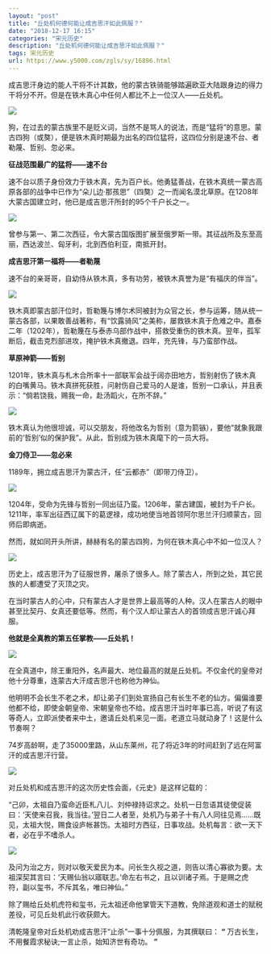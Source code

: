 ```yaml
---
layout: "post"
title: "丘处机何德何能让成吉思汗如此佩服？"
date: "2018-12-17 16:15"
categories: "宋元历史"
description: "丘处机何德何能让成吉思汗如此佩服？"
tags: 宋元历史
url: https://www.y5000.com/zgls/sy/16896.html
---
```






成吉思汗身边的能人干将不计其数，他的蒙古铁骑能够踏遍欧亚大陆跟身边的得力干将分不开。但是在铁木真心中任何人都比不上一位汉人——丘处机。

![](https://img.y5000.com/uploads/allimg/170314/13140G4D-0.jpg)

狗，在过去的蒙古族里不是贬义词，当然不是骂人的说法，而是“猛将”的意思。蒙古四狗（或獒），便是铁木真时期最为出名的四位猛将，这四位分别是速不台、者勒蔑、哲别、忽必来。

**征战范围最广的猛将——速不台**

速不台以质子身份效力于铁木真，先为百户长。他勇猛善战，在铁木真统一蒙古高原各部的战争中已作为“朵儿边·那孩思”（四獒）之一而闻名漠北草原。在1208年大蒙古国建立时，他已是成吉思汗所封的95个千户长之一。

![](https://img.y5000.com/uploads/allimg/170314/8-1F314114403c7.jpg)

曾参与第一、第二次西征，令大蒙古国版图扩展至俄罗斯一带。其征战所及东至高丽，西达波兰、匈牙利，北到西伯利亚，南抵开封。

**成吉思汗第一福将——者勒蔑**

速不台的亲哥哥，自幼侍从铁木真，多有功劳，被铁木真誉为是“有福庆的伴当”。

![](https://img.y5000.com/uploads/allimg/170314/8-1F314114355B8.jpg)

铁木真即蒙古部汗位时，哲勒篾与博尔术同被封为众官之长，参与运筹，随从统一蒙古各部，以果敢善战著称，有“饮露骑风”之美称，屡救铁木真于危难之中。嘉泰二年（1202年），哲勒篾在与泰赤乌部作战中，搭救受重伤的铁木真。翌年，孤军断后，截击克烈部进攻，掩护铁木真撤退。四年，充先锋，与乃蛮部作战。

**草原神箭——哲别**

1201年，铁木真与札木合所率十一部联军会战于阔亦田地方，哲别射伤了铁木真的白嘴黄马。铁木真拼死获胜，问射伤自己爱马的人是谁，哲别一口承认，并且表示：“倘若饶我，赐我一命，赴汤蹈火，在所不辞。”

![](https://img.y5000.com/uploads/allimg/170314/8-1F3141143393X.jpg)

铁木真认为他很坦诚，可以交朋友，将他改名为哲别（意为箭镞），要他“就象我跟前的‘哲别’似的保护我”。从此，哲别成为铁木真麾下的一员大将。

**金刀侍卫——忽必来**

1189年，拥立成吉思汗为蒙古汗，任“云都赤”（即带刀侍卫）。

![](https://img.y5000.com/uploads/allimg/170314/8-1F314114324F0.jpg)

1204年，受命为先锋与哲别一同出征乃蛮。1206年，蒙古建国，被封为千户长。1211年，率军出征西辽属下的葛逻禄，成功地使当地首领阿尔思兰汗归顺蒙古，回师后即病逝。

然而，就如同开头所讲，赫赫有名的蒙古四狗，为何在铁木真心中不如一位汉人？

![](https://img.y5000.com/uploads/allimg/170314/13140GC6-1.jpg)

历史上，成吉思汗为了征服世界，屠杀了很多人。除了蒙古人，所到之处，其它民族的人都遭受了灭顶之灾。

在当时蒙古人的心中，只有蒙古人才是世界上最高等的人种。汉人在蒙古人的眼中甚至比契丹、女真还要低等。然而，有个汉人却让蒙古人的首领成吉思汗诚心拜服。

**他就是全真教的第五任掌教——丘处机！**

![](https://img.y5000.com/uploads/allimg/170314/13140JJ9-2.jpg)

在全真道中，除王重阳外，名声最大、地位最高的就是丘处机。不仅金代的皇帝对他十分尊重，连蒙古大汗成吉思汗也称他为神仙。

他明明不会长生不老之术，却让弟子们到处宣扬自己有长生不老的仙方。偏偏谁要他都不给，即使金朝皇帝、宋朝皇帝也不给。成吉思汗当时年事已高，听说了有这等奇人，立即派使者来中土，邀请丘处机来见一面。老道立马就动身了！这是什么节奏啊？

74岁高龄啊，走了35000里路，从山东莱州，花了将近3年的时间赶到了远在阿富汗的成吉思汗行营。

![](https://img.y5000.com/uploads/allimg/170314/8-1F314114305339.jpg)

对丘处机和成吉思汗的这次历史性会面，《元史》是这样记载的：

“己卯，太祖自乃蛮命近臣札八儿、刘仲禄持诏求之。处机一日忽语其徒使促装曰：‘天使来召我，我当往。’翌日二人者至，处机乃与弟子十有八人同往见焉……既见，太祖大悦，赐食设庐帐甚饬。太祖时方西征，日事攻战。处机每言：欲一天下者，必在乎不嗜杀人。

![](https://img.y5000.com/uploads/allimg/170314/8-1F31411415a48.jpg)

及问为治之方，则对以敬天爱民为本。问长生久视之道，则告以清心寡欲为要。太祖深契其言曰：‘天赐仙翁以寤联志。’命左右书之，且以训诸子焉。于是赐之虎符，副以玺书，不斥其名，唯曰神仙。”

除了赐给丘处机虎符和玺书，元太祖还命他掌管天下道教，免除道观和道士的赋税差役，可见丘处机此行收获颇大。

清乾隆皇帝对丘处机劝成吉思汗“止杀”一事十分佩服，为其撰联曰： **“** 万古长生，不用餐霞求秘诀;一言止杀，始知济世有奇功。 **”**
